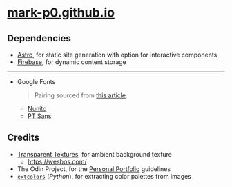 # [mark-p0.github.io](https://mark-p0.github.io/)

## Dependencies

- [Astro](https://astro.build/), for static site generation with option for interactive components
- [Firebase](https://firebase.google.com/), for dynamic content storage

---

- Google Fonts
  > Pairing sourced from [this article](https://heyreliable.com/ultimate-google-font-pairings/).
  - [Nunito](https://fonts.google.com/specimen/Nunito)
  - [PT Sans](https://fonts.google.com/specimen/PT+Sans)

## Credits

- [Transparent Textures](https://www.transparenttextures.com/), for ambient background texture
  - https://wesbos.com/
- The Odin Project, for the [Personal Portfolio](https://www.theodinproject.com/lessons/node-path-advanced-html-and-css-personal-portfolio) guidelines
- [`extcolors`](https://github.com/CairX/extract-colors-py) (_Python_), for extracting color palettes from images
